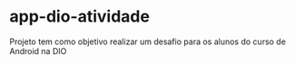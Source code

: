 # app-dio-atividade
Projeto tem como objetivo realizar um desafio para os alunos do curso de Android na DIO 
